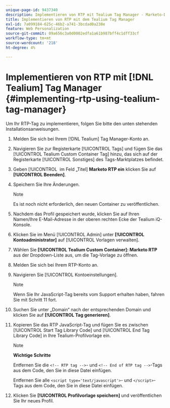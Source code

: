 ```yaml
---
unique-page-id: 9437340
description: Implementieren von RTP mit Tealium Tag Manager - Marketo-Dokumente - Produktdokumentation
title: Implementieren von RTP mit dem Tealium Tag Manager
exl-id: 7a099184-625c-46b2-a741-3bcdad0a238e
feature: Web Personalization
source-git-commit: 09a656c3a0d0002edfa1a61b987bff4c1dff33cf
workflow-type: tm+mt
source-wordcount: '218'
ht-degree: 4%

---
```


# Implementieren von RTP mit [!DNL Tealium] Tag Manager {#implementing-rtp-using-tealium-tag-manager}

Um Ihr RTP-Tag zu implementieren, folgen Sie bitte den unten stehenden Installationsanweisungen.

1. Melden Sie sich bei Ihrem [!DNL Tealium] Tag Manager-Konto an.

1. Navigieren Sie zur Registerkarte [!UICONTROL Tags] und fügen Sie das [!UICONTROL Tealium Custom Container Tag] hinzu, das sich auf der Registerkarte [!UICONTROL Sonstiges] des Tags-Marktplatzes befindet.

1. Geben [!UICONTROL &#x200B; im Feld „Titel] **Marketo RTP ein** klicken Sie auf **[!UICONTROL Beenden]**.

1. Speichern Sie Ihre Änderungen.

   >[!NOTE]
   >
   >Es ist noch nicht erforderlich, den neuen Container zu veröffentlichen.

1. Nachdem das Profil gespeichert wurde, klicken Sie auf Ihren Namen/Ihre E-Mail-Adresse in der oberen rechten Ecke der Tealium iQ-Konsole.

1. Klicken Sie im Menü [!UICONTROL Admin] unter **[!UICONTROL Kontoadministrator]** auf [!UICONTROL Vorlagen verwalten].

1. Wählen Sie **[!UICONTROL Tealium Custom Container]: Marketo RTP** aus der Dropdown-Liste aus, um die Tag-Vorlage zu öffnen.

1. Melden Sie sich bei Ihrem RTP-Konto an.

1. Navigieren Sie [!UICONTROL Kontoeinstellungen].

   >[!NOTE]
   >
   >Wenn Sie Ihr JavaScript-Tag bereits vom Support erhalten haben, fahren Sie mit Schritt 11 fort.

1. Suchen Sie unter „Domain“ nach der entsprechenden Domain und klicken Sie auf **[!UICONTROL Tag generieren]**.

1. Kopieren Sie das RTP JavaScript-Tag und fügen Sie es zwischen [!UICONTROL Start Tag Library Code] und [!UICONTROL End Tag Library Code] in Ihre Tealium-Profilvorlage ein.

   >[!NOTE]
   >
   >**Wichtige Schritte**
   >
   >Entfernen Sie die `<!-- RTP tag -->`- und `<!-- End of RTP tag -->`-Tags aus dem Code, den Sie in diese Datei einfügen.
   >
   >Entfernen Sie alle `<script type='text/javascript'>`- und `</script>`-Tags aus dem Code, den Sie in diese Datei einfügen.

1. Klicken Sie **[!UICONTROL Profilvorlage speichern]** und veröffentlichen Sie Ihr neues Profil.
